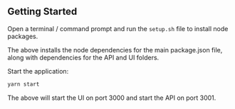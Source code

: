 ## Getting Started

Open a terminal / command prompt and run the `setup.sh` file to install node packages.

The above installs the node dependencies for the main package.json file, along
with dependencies for the API and UI folders.

Start the application:

```bash
yarn start
```

The above will start the UI on port 3000 and start the API on port 3001.
